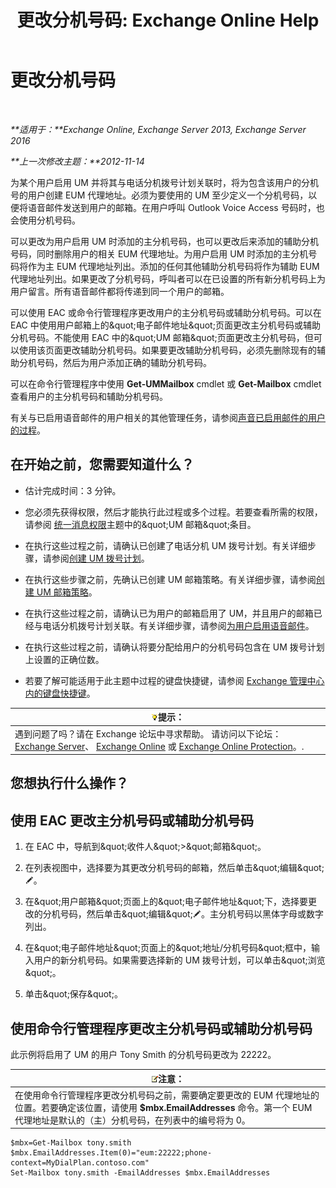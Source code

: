 ﻿---
title: '更改分机号码: Exchange Online Help'
TOCTitle: 更改分机号码
ms:assetid: ff22b366-3bfb-4bf7-9f11-62fba48f1caf
ms:mtpsurl: https://technet.microsoft.com/zh-cn/library/Bb232208(v=EXCHG.150)
ms:contentKeyID: 50556700
ms.date: 05/23/2018
mtps_version: v=EXCHG.150
ms.translationtype: MT
---

# 更改分机号码

 

_**适用于：**Exchange Online, Exchange Server 2013, Exchange Server 2016_

_**上一次修改主题：**2012-11-14_

为某个用户启用 UM 并将其与电话分机拨号计划关联时，将为包含该用户的分机号的用户创建 EUM 代理地址。必须为要使用的 UM 至少定义一个分机号码，以便将语音邮件发送到用户的邮箱。在用户呼叫 Outlook Voice Access 号码时，也会使用分机号码。

可以更改为用户启用 UM 时添加的主分机号码，也可以更改后来添加的辅助分机号码，同时删除用户的相关 EUM 代理地址。为用户启用 UM 时添加的主分机号码将作为主 EUM 代理地址列出。添加的任何其他辅助分机号码将作为辅助 EUM 代理地址列出。如果更改了分机号码，呼叫者可以在已设置的所有新分机号码上为用户留言。所有语音邮件都将传递到同一个用户的邮箱。

可以使用 EAC 或命令行管理程序更改用户的主分机号码或辅助分机号码。可以在 EAC 中使用用户邮箱上的\&quot;电子邮件地址\&quot;页面更改主分机号码或辅助分机号码。不能使用 EAC 中的\&quot;UM 邮箱\&quot;页面更改主分机号码，但可以使用该页面更改辅助分机号码。如果要更改辅助分机号码，必须先删除现有的辅助分机号码，然后为用户添加正确的辅助分机号码。

可以在命令行管理程序中使用 **Get-UMMailbox** cmdlet 或 **Get-Mailbox** cmdlet 查看用户的主分机号码和辅助分机号码。

有关与已启用语音邮件的用户相关的其他管理任务，请参阅[声音已启用邮件的用户的过程](voice-mail-enabled-user-procedures-exchange-2013-help.md)。

## 在开始之前，您需要知道什么？

  - 估计完成时间：3 分钟。

  - 您必须先获得权限，然后才能执行此过程或多个过程。若要查看所需的权限，请参阅 [统一消息权限](unified-messaging-permissions-exchange-2013-help.md)主题中的\&quot;UM 邮箱\&quot;条目。

  - 在执行这些过程之前，请确认已创建了电话分机 UM 拨号计划。有关详细步骤，请参阅[创建 UM 拨号计划](create-a-um-dial-plan-exchange-2013-help.md)。

  - 在执行这些步骤之前，先确认已创建 UM 邮箱策略。有关详细步骤，请参阅[创建 UM 邮箱策略](create-a-um-mailbox-policy-exchange-2013-help.md)。

  - 在执行这些过程之前，请确认已为用户的邮箱启用了 UM，并且用户的邮箱已经与电话分机拨号计划关联。有关详细步骤，请参阅[为用户启用语音邮件](enable-a-user-for-voice-mail-exchange-2013-help.md)。

  - 在执行这些过程之前，请确认将要分配给用户的分机号码包含在 UM 拨号计划上设置的正确位数。

  - 若要了解可能适用于此主题中过程的键盘快捷键，请参阅 [Exchange 管理中心内的键盘快捷键](keyboard-shortcuts-in-the-exchange-admin-center-exchange-online-protection-help.md)。

<table>
<thead>
<tr class="header">
<th><img src="images/Bb124558.tip(EXCHG.150).gif" title="提示" alt="提示" />提示：</th>
</tr>
</thead>
<tbody>
<tr class="odd">
<td>遇到问题了吗？请在 Exchange 论坛中寻求帮助。 请访问以下论坛：<a href="https://go.microsoft.com/fwlink/p/?linkid=60612">Exchange Server</a>、 <a href="https://go.microsoft.com/fwlink/p/?linkid=267542">Exchange Online</a> 或 <a href="https://go.microsoft.com/fwlink/p/?linkid=285351">Exchange Online Protection</a>。.</td>
</tr>
</tbody>
</table>


## 您想执行什么操作？

## 使用 EAC 更改主分机号码或辅助分机号码

1.  在 EAC 中，导航到\&quot;收件人\&quot;\>\&quot;邮箱\&quot;。

2.  在列表视图中，选择要为其更改分机号码的邮箱，然后单击\&quot;编辑\&quot;![编辑图标](images/Bb124582.6f53ccb2-1f13-4c02-bea0-30690e6ea71d(EXCHG.150).gif "编辑图标")。

3.  在\&quot;用户邮箱\&quot;页面上的\&quot;电子邮件地址\&quot;下，选择要更改的分机号码，然后单击\&quot;编辑\&quot;![编辑图标](images/Bb124582.6f53ccb2-1f13-4c02-bea0-30690e6ea71d(EXCHG.150).gif "编辑图标")。主分机号码以黑体字母或数字列出。

4.  在\&quot;电子邮件地址\&quot;页面上的\&quot;地址/分机号码\&quot;框中，输入用户的新分机号码。如果需要选择新的 UM 拨号计划，可以单击\&quot;浏览\&quot;。

5.  单击\&quot;保存\&quot;。

## 使用命令行管理程序更改主分机号码或辅助分机号码

此示例将启用了 UM 的用户 Tony Smith 的分机号码更改为 22222。

<table>
<thead>
<tr class="header">
<th><img src="images/Bb124558.note(EXCHG.150).gif" title="注意" alt="注意" />注意：</th>
</tr>
</thead>
<tbody>
<tr class="odd">
<td>在使用命令行管理程序更改分机号码之前，需要确定要更改的 EUM 代理地址的位置。若要确定该位置，请使用 <strong>$mbx.EmailAddresses</strong> 命令。第一个 EUM 代理地址是默认的（主）分机号码，在列表中的编号将为 0。</td>
</tr>
</tbody>
</table>


    $mbx=Get-Mailbox tony.smith
    $mbx.EmailAddresses.Item(0)="eum:22222;phone-context=MyDialPlan.contoso.com"
    Set-Mailbox tony.smith -EmailAddresses $mbx.EmailAddresses

